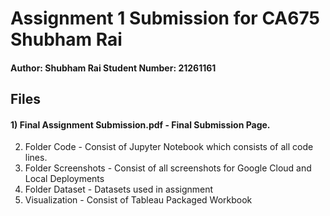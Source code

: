 # Assignment 1 Submission for CA675 Shubham Rai

#### Author: Shubham Rai Student Number: 21261161

## Files

#### 1) Final Assignment Submission.pdf - Final Submission Page.
2) Folder Code - Consist of Jupyter Notebook which consists of all code lines.
3) Folder Screenshots - Consist of all screenshots for Google Cloud and Local Deployments
4) Folder Dataset - Datasets used in assignment
5) Visualization - Consist of Tableau Packaged Workbook


